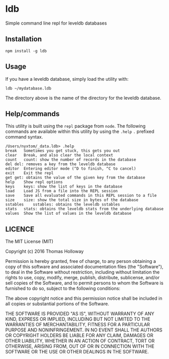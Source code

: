# ldb

Simple command line repl for leveldb databases

## Installation

```
npm install -g ldb
```

## Usage

If you have a leveldb database, simply load the utility with:

```
ldb ~/mydatabase.ldb
```

The directory above is the name of the directory for the leveldb database.


## Help/commands

This utility is built using the `repl` package from `node`. The following commands are
available within this utility by using the `.help` `.` prefixed command syntax.

```
/Users/nyxtom/_data.ldb> .help
break	Sometimes you get stuck, this gets you out
clear	Break, and also clear the local context
count	count: show the number of records in the database
del	del: removes a key from the leveldb database
editor	Entering editor mode (^D to finish, ^C to cancel)
exit	Exit the repl
get	get: obtains the value of the given key from the database
help	Show repl options
keys	keys: show the list of keys in the database
load	Load JS from a file into the REPL session
save	Save all evaluated commands in this REPL session to a file
size	size: show the total size in bytes of the database
sstables	sstables: obtains the leveldb sstables
stats	stats: obtains the leveldb stats from the underlying database
values	Show the list of values in the leveldb database
```

## LICENCE

The MIT License (MIT)

Copyright (c) 2016 Thomas Holloway

Permission is hereby granted, free of charge, to any person obtaining a copy of this software and associated documentation files (the "Software"), to deal in the Software without restriction, including without limitation the rights to use, copy, modify, merge, publish, distribute, sublicense, and/or sell copies of the Software, and to permit persons to whom the Software is furnished to do so, subject to the following conditions:

The above copyright notice and this permission notice shall be included in all copies or substantial portions of the Software.

THE SOFTWARE IS PROVIDED "AS IS", WITHOUT WARRANTY OF ANY KIND, EXPRESS OR IMPLIED, INCLUDING BUT NOT LIMITED TO THE WARRANTIES OF MERCHANTABILITY, FITNESS FOR A PARTICULAR PURPOSE AND NONINFRINGEMENT. IN NO EVENT SHALL THE AUTHORS OR COPYRIGHT HOLDERS BE LIABLE FOR ANY CLAIM, DAMAGES OR OTHER LIABILITY, WHETHER IN AN ACTION OF CONTRACT, TORT OR OTHERWISE, ARISING FROM, OUT OF OR IN CONNECTION WITH THE SOFTWARE OR THE USE OR OTHER DEALINGS IN THE SOFTWARE.
